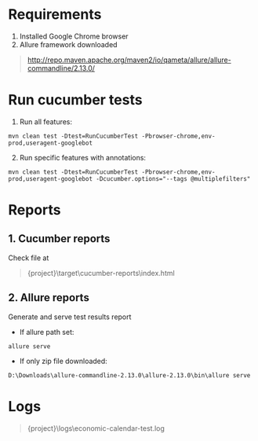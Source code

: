 # Requirements
1. Installed Google Chrome browser
2. Allure framework downloaded
> http://repo.maven.apache.org/maven2/io/qameta/allure/allure-commandline/2.13.0/

# Run cucumber tests
1. Run all features:
```
mvn clean test -Dtest=RunCucumberTest -Pbrowser-chrome,env-prod,useragent-googlebot
```
2. Run specific features with annotations:
```
mvn clean test -Dtest=RunCucumberTest -Pbrowser-chrome,env-prod,useragent-googlebot -Dcucumber.options="--tags @multiplefilters"
```
# Reports
## 1. Cucumber reports
Check file at
> {project}\target\cucumber-reports\index.html

## 2. Allure reports
Generate and serve test results report
* If allure path set:
```
allure serve
```
* If only zip file downloaded: 
```
D:\Downloads\allure-commandline-2.13.0\allure-2.13.0\bin\allure serve
```

# Logs
> {project}\logs\economic-calendar-test.log
